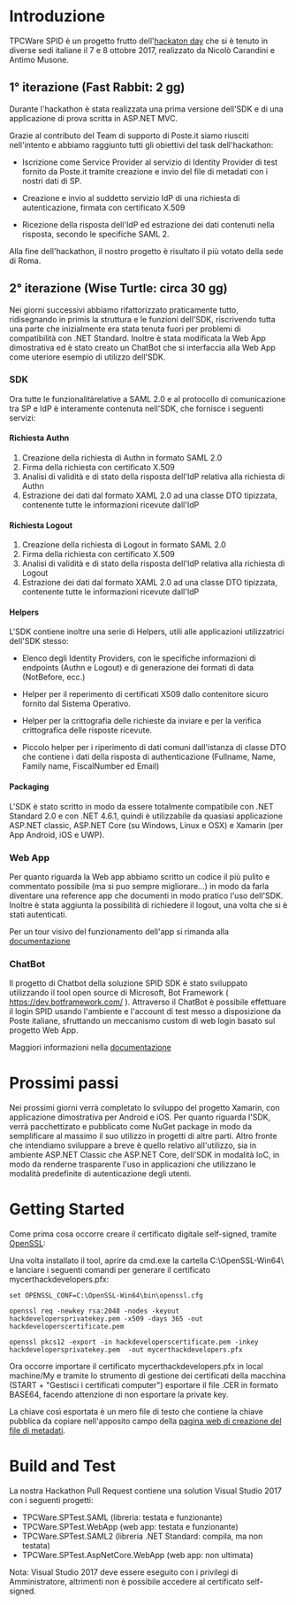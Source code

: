 # Introduzione
TPCWare SPID è un progetto frutto dell'[hackaton day](https://hack.developers.italia.it/) che si è tenuto in diverse sedi italiane il 7 e 8 ottobre 2017, realizzato da Nicolò Carandini e Antimo Musone.

## 1° iterazione (Fast Rabbit: 2 gg)
Durante l'hackathon è stata realizzata una prima versione dell'SDK e di una applicazione di prova scritta in ASP.NET MVC.


Grazie al contributo del Team di supporto di Poste.it siamo riusciti nell'intento e abbiamo raggiunto tutti gli obiettivi del task dell'hackathon:

- Iscrizione come Service Provider al servizio di Identity Provider di test fornito da Poste.it tramite creazione e invio del file di metadati con i nostri dati di SP.

- Creazione e invio al suddetto servizio IdP di una richiesta di autenticazione, firmata con certificato X.509

- Ricezione della risposta dell'IdP ed estrazione dei dati contenuti nella risposta, secondo le specifiche SAML 2.

Alla fine dell'hackathon, il nostro progetto è risultato il più votato della sede di Roma.

## 2° iterazione (Wise Turtle: circa 30 gg)

Nei giorni successivi abbiamo rifattorizzato praticamente tutto, ridisegnando in primis la struttura e le funzioni dell'SDK, riscrivendo tutta una parte che inizialmente era stata tenuta fuori per problemi di compatibilità con .NET Standard. Inoltre è stata modificata la Web App dimostrativa ed è stato creato un ChatBot che si interfaccia alla Web App come uteriore esempio di utilizzo dell'SDK.

### SDK

Ora tutte le funzionalitàrelative a SAML 2.0 e al protocollo di comunicazione tra SP e IdP è interamente contenuta nell'SDK, che fornisce i seguenti servizi:

#### Richiesta Authn

1. Creazione della richiesta di Authn in formato SAML 2.0
2. Firma della richiesta con certificato X.509
3. Analisi di validità e di stato della risposta dell'IdP relativa alla richiesta di Authn
4. Estrazione dei dati dal formato XAML 2.0 ad una classe DTO tipizzata, contenente tutte le informazioni ricevute dall'IdP

#### Richiesta Logout

1. Creazione della richiesta di Logout in formato SAML 2.0
2. Firma della richiesta con certificato X.509
3. Analisi di validità e di stato della risposta dell'IdP relativa alla richiesta di Logout
4. Estrazione dei dati dal formato XAML 2.0 ad una classe DTO tipizzata, contenente tutte le informazioni ricevute dall'IdP

#### Helpers

L'SDK contiene inoltre una serie di Helpers, utili alle applicazioni utilizzatrici dell'SDK stesso:

- Elenco degli Identity Providers, con le specifiche informazioni di endpoints (Authn e Logout) e di generazione dei formati di data (NotBefore, ecc.)

- Helper per il reperimento di certificati X509 dallo contenitore sicuro fornito dal Sistema Operativo.

- Helper per la crittografia delle richieste da inviare e per la verifica crittografica delle risposte ricevute.

- Piccolo helper per i riperimento di dati comuni dall'istanza di classe DTO che contiene i dati della risposta di authenticazione (Fullname, Name, Family name, FiscalNumber ed Email)

#### Packaging

L'SDK è stato scritto in modo da essere totalmente compatibile con .NET Standard 2.0 e con .NET 4.6.1, quindi è utilizzabile da quasiasi applicazione ASP.NET classic, ASP.NET Core (su Windows, Linux e OSX) e Xamarin (per App Android, iOS e UWP).

### Web App

Per quanto riguarda la Web app abbiamo scritto un codice il più pulito e commentato possibile (ma si puo sempre migliorare...) in modo da farla diventare una reference app che documenti in modo pratico l'uso dell'SDK.
Inoltre è stata aggiunta la possibilità di richiedere il logout, una volta che si è stati autenticati.

Per un tour visivo del funzionamento dell'app si rimanda alla [documentazione](https://github.com/mrcarbook/spid-dotnet-sdk/blob/sdk-core/Docs/Web%20App%20(Classic)/Documentazione%20Wep%20App.pdf)

### ChatBot

Il  progetto di Chatbot della soluzione SPID SDK è stato sviluppato utilizzando il tool open source di Microsoft, Bot Framework ( https://dev.botframework.com/ ). Attraverso il ChatBot è possibile effettuare il login SPID usando l'ambiente e l'account di test messo a disposizione da Poste italiane, sfruttando un meccanismo custom di web login basato sul progetto Web App.

Maggiori informazioni nella [documentazione](https://github.com/mrcarbook/spid-dotnet-sdk/blob/sdk-core/Docs/ChatBot/ChatBot.pdf)

# Prossimi passi

Nei prossimi giorni verrà completato lo sviluppo del progetto Xamarin, con applicazione dimostrativa per Android e iOS.
Per quanto riguarda l'SDK, verrà pacchettizato e pubblicato come NuGet package in modo da semplificare al massimo il suo utilizzo in progetti di altre parti.
Altro fronte che intendiamo sviluppare a breve è quello relativo all'utilizzo, sia in ambiente ASP.NET Classic che ASP.NET Core, dell'SDK in modalità IoC, in modo da renderne trasparente l'uso in applicazioni che utilizzano le modalità predefinite di autenticazione degli utenti.

# Getting Started
Come prima cosa occorre creare il certificato digitale self-signed, tramite [OpenSSL](https://slproweb.com/products/Win32OpenSSL.html):

Una volta installato il tool, aprire da cmd.exe la cartella C:\OpenSSL-Win64\  e lanciare i seguenti comandi per generare il certificato mycerthackdevelopers.pfx:

	set OPENSSL_CONF=C:\OpenSSL-Win64\bin\openssl.cfg
	 
	openssl req -newkey rsa:2048 -nodes -keyout hackdevelopersprivatekey.pem -x509 -days 365 -out hackdeveloperscertificate.pem
	 
	openssl pkcs12 -export -in hackdeveloperscertificate.pem -inkey hackdevelopersprivatekey.pem  -out mycerthackdevelopers.pfx

Ora occorre importare il certificato mycerthackdevelopers.pfx in local machine/My e tramite lo strumento di gestione dei certificati della macchina (START + "Gestisci i certificati computer") esportare il file .CER in formato BASE64, facendo attenzione di non esportare la private key.

La chiave così esportata è un mero file di testo che contiene la chiave pubblica da copiare nell'apposito campo della [pagina web di creazione del file di metadati](https://backoffice-spidtest.apps.justcodeon.it/).


# Build and Test
La nostra Hackathon Pull Request contiene una solution Visual Studio 2017 con i seguenti progetti:

- TPCWare.SPTest.SAML (libreria: testata e funzionante)
- TPCWare.SPTest.WebApp (web app: testata e funzionante)
- TPCWare.SPTest.SAML2 (libreria .NET Standard: compila, ma non testata)
- TPCWare.SPTest.AspNetCore.WebApp (web app: non ultimata)

Nota: Visual Studio 2017 deve essere eseguito con i privilegi di Amministratore, altrimenti non è possibile accedere al certificato self-signed.
